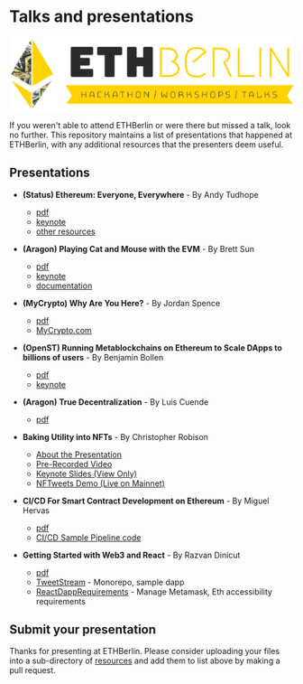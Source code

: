 # Talks and presentations
![ETHBerlin logo](https://github.com/ethberlin-hackathon/media-assets/raw/master/ETHBerlin%20logo%20-%20horizontal%20transparent%20-%20small.png)

If you weren't able to attend ETHBerlin or were there but missed a talk, look no further. This repository maintains a list of presentations that happened at ETHBerlin, with any additional resources that the presenters deem useful.

## Presentations
- **(Status) Ethereum: Everyone, Everywhere** - By Andy Tudhope
  - [pdf](resources/ethereum-everyone-everywhere/Ethereum_Everyone_Everywhere.pdf)
  - [keynote](resources/ethereum-everyone-everywhere/Ethereum_Everyone_Everywhere.key)
  - [other resources](https://get.status.im)

- **(Aragon) Playing Cat and Mouse with the EVM** - By Brett Sun
  - [pdf](resources/cat-and-mouse/pdf.pdf)
  - [keynote](resources/cat-and-mouse/keynote.key)
  - [documentation](https://hack.aragon.org/)

- **(MyCrypto) Why Are You Here?** - By Jordan Spence
  - [pdf](resources/why-are-you-here/whyareyouhere.pdf)
  - [MyCrypto.com](https://www.mycrypto.com)

- **(OpenST) Running Metablockchains on Ethereum to Scale DApps to billions of users** - By Benjamin Bollen
  - [pdf](resources/metablockchains-on-ethereum/OpenST-Metablockchains-to-scale-DApps.pdf)
  - [keynote](resources/metablockchains-on-ethereum/OpenST-Metablockchains-to-scale-DApps.key)

- **(Aragon) True Decentralization** - By Luis Cuende
  - [pdf](resources/true-decentralization/True-decentralization_Luis-Cuende_Aragon.pdf)

- **Baking Utility into NFTs** - By Christopher Robison
  - [About the Presentation](resources/Baking_Utility_into_NFTs/WATCHME.md)
  - [Pre-Recorded Video](https://youtu.be/MzHUo-bOqiA)
  - [Keynote Slides (View Only)](https://www.icloud.com/keynote/0DUPpjDqH9K3wnIY8ilClav9g#EthBerlin_-_Baking_Utility_NFTs_-_KEYNOTE)
  - [NFTweets Demo (Live on Mainnet)](http://nftweets.com/)

- **CI/CD For Smart Contract Development on Ethereum** - By Miguel Hervas
  - [pdf](resources/cicd-smartcontract-development/CiForSmartContractDevelopmentOnEthereum.pdf)
  - [CI/CD Sample Pipeline code](https://gitlab.com/mikiquantum/simple-dapp-calculator)

- **Getting Started with Web3 and React** - By Razvan Dinicut
  - [pdf](resources/getting-started-web3-react/Getting-started-with-Web3-and-React.pdf)
  - [TweetStream](https://github.com/rdinicut/tweet-stream) - Monorepo, sample dapp
  - [ReactDappRequirements](https://github.com/centrifuge/react-dapp-requirements) - Manage Metamask, Eth accessibility requirements

## Submit your presentation
Thanks for presenting at ETHBerlin. Please consider uploading your files into a sub-directory of [resources](resources/) and add them to list above by making a pull request.
